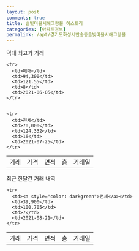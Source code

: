 ```yaml
---
layout: post
comments: true
title: 솔빛마을서해그랑블 히스토리
categories: [아파트정보]
permalink: /apt/경기도화성시반송동솔빛마을서해그랑블
---
```


역대 최고가 거래
<table class="sortable">
    <tr>
      <td>거래</td>
      <td>가격</td>
      <td>면적</td>
      <td>층</td>
      <td>거래일</td>
    </tr>
    
    <tr>
      <td>매매</td>
      <td>94,300</td>
      <td>121.55</td>
      <td>8</td>
      <td>2021-06-05</td>
    </tr>
        
    
    <tr>
      <td>전세</td>
      <td>70,000</td>
      <td>124.332</td>
      <td>16</td>
      <td>2021-07-25</td>
    </tr>
        
    
</table>

최근 한달간 거래 내역

<font size='small'>
<table class="sortable">
    <tr>
      <td>거래</td>
      <td>가격</td>
      <td>면적</td>
      <td>층</td>
      <td>거래일</td>
    </tr>

    <tr>
      <td><a style="color: darkgreen">전세</a></td>
      <td>39,900</td>
      <td>100.705</td>
      <td>7</td>
      <td>2021-08-21</td>
    </tr>
      
</table>
</font>

